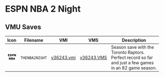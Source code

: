 # ESPN NBA 2 Night

## VMU Saves

| Icon | Filename | VMI | VMS | Description |
|------|----------|-----|-----|-------------|
| ![ESPN NBA 2 Night](../icons/THENBA2NIGHT.GIF) | `THENBA2NIGHT` | [v36243.vmi](v36243.vmi) | [v36243.VMS](v36243.VMS) | Season save with the Toronto Raptors. Perfect record so far and just a few games in an 82 game season.  |

